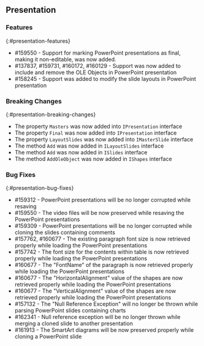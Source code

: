 ## Presentation

### Features
{:#presentation-features}
* \#159550 - Support for marking PowerPoint presentations as final, making it non-editable, was now added.
* \#137837, \#159731, \#160172, \#160129 - Support was now added to include and remove the OLE Objects in PowerPoint presentation
* \#158245 - Support was added to modify the slide layouts in PowerPoint presentation

### Breaking Changes
{:#presentation-breaking-changes}

* The property `Masters` was now added into `IPresentation` interface
* The property `Final` was now added into `IPresentation` interface
* The property `LayoutSlides` was now added into `IMasterSlide` interface
* The method `Add` was now added in `ILayoutSlides` interface
* The method `Add` was now added in `ISlides` interface
* The method `AddOleObject` was now added in `IShapes` interface 

### Bug Fixes
{:#presentation-bug-fixes}
* \#159312 - PowerPoint presentations will be no longer corrupted while resaving
* \#159550 - The video files will be now preserved while resaving the PowerPoint presentations
* \#159309 - PowerPoint presentations will be no longer corrupted while cloning the slides containing comments
* \#157762, \#160677 - The existing paragraph font size is now retrieved properly while loading the PowerPoint presentations
* \#157742 - The font size for the contents within table is now retrieved properly while loading the PowerPoint presentations 
* \#160677 - The "FontName" of the paragraph is now retrieved properly while loading the PowerPoint presentations
* \#160677 - The "HorizontalAlignment" value of the shapes are now retrieved properly while loading the PowerPoint presentations
* \#160677 - The "VerticalAlignment" value of the shapes are now retrieved properly while loading the PowerPoint presentations
* \#157132 - The "Null Reference Exception" will no longer be thrown while parsing PowerPoint slides containing charts
* \#162341 - Null reference exception will be no longer thrown while merging a cloned slide to another presentation
* \#161913 - The SmartArt diagrams will be now preserved properly while cloning a PowerPoint slide
